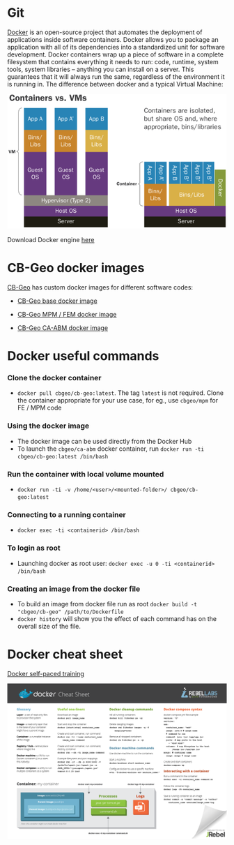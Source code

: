 # Git
[Docker](https://www.docker.com/) is an open-source project that automates the deployment of applications inside software containers. Docker allows you to package an application with all of its dependencies into a standardized unit for software development. Docker containers wrap up a piece of software in a complete filesystem that contains everything it needs to run: code, runtime, system tools, system libraries – anything you can install on a server. This guarantees that it will always run the same, regardless of the environment it is running in. The difference between docker and a typical Virtual Machine: 

![Docker v VM](docker-vm.png)

Download Docker engine [here](https://docs.docker.com/engine/installation/) 

# CB-Geo docker images

[CB-Geo](https://hub.docker.com/u/cbgeo/) has custom docker images for different software codes:

* [CB-Geo base docker image](https://hub.docker.com/r/cbgeo/cb-geo/)

* [CB-Geo MPM / FEM docker image](https://hub.docker.com/r/cbgeo/mpm/)

* [CB-Geo CA-ABM docker image](https://hub.docker.com/r/cbgeo/ca-abm/)

# Docker useful commands

### Clone the docker container
* `docker pull cbgeo/cb-geo:latest`. The tag `latest` is not required. Clone the container appropriate for your use case, for eg., use `cbgeo/mpm` for FE / MPM code 

### Using the docker image
* The docker image can be used directly from the Docker Hub
* To launch the `cbgeo/ca-abm`  docker container, run `docker run -ti cbgeo/cb-geo:latest /bin/bash`

### Run the container with local volume mounted
* `docker run -ti -v /home/<user>/<mounted-folder>/ cbgeo/cb-geo:latest`

### Connecting to a running container
* `docker exec -ti <containerid> /bin/bash`

### To login as root
* Launching docker as root user: `docker exec -u 0 -ti <containerid> /bin/bash`

### Creating an image from the docker file

* To build an image from docker file run as root `docker build -t "cbgeo/cb-geo" /path/to/Dockerfile`
* `docker history` will show you the effect of each command has on the overall size of the file.


# Docker cheat sheet

[Docker self-paced training](https://training.docker.com/self-paced-training)

![Docker cheat sheet](docker-cheat-sheet.png)
